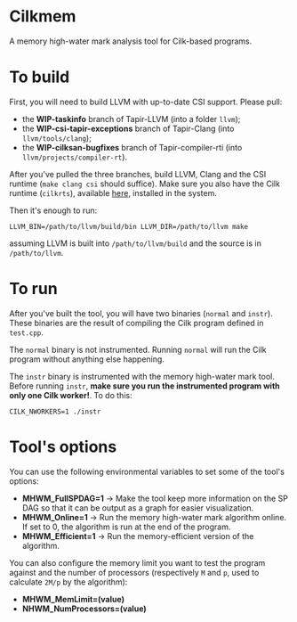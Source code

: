 # Cilkmem
A memory high-water mark analysis tool for Cilk-based programs.

# To build
First, you will need to build LLVM with up-to-date CSI support. Please pull:
  * the **WIP-taskinfo** branch of Tapir-LLVM (into a folder `llvm`); 
  * the **WIP-csi-tapir-exceptions** branch of Tapir-Clang (into `llvm/tools/clang`);
  * the **WIP-cilksan-bugfixes** branch of Tapir-compiler-rti (into `llvm/projects/compiler-rt`). 

After you've pulled the three branches, build LLVM, Clang and the CSI runtime (`make clang csi` should suffice). Make sure you also have the Cilk runtime (`cilkrts`), available [here](https://github.com/CilkHub/cilkrts), installed in the system.

Then it's enough to run:
```
LLVM_BIN=/path/to/llvm/build/bin LLVM_DIR=/path/to/llvm make
```
assuming LLVM is built into `/path/to/llvm/build` and the source is in `/path/to/llvm`.

# To run
After you've built the tool, you will have two binaries (`normal` and `instr`). These binaries are the result of compiling the Cilk program defined in `test.cpp`.

The `normal` binary is not instrumented. Running `normal` will run the Cilk program without anything else happening.

The `instr` binary is instrumented with the memory high-water mark tool. Before running `instr`, **make sure you run the instrumented program with only one Cilk worker!**. To do this:
```
CILK_NWORKERS=1 ./instr
```

# Tool's options
You can use the following environmental variables to set some of the tool's options:
  * **MHWM_FullSPDAG=1** -> Make the tool keep more information on the SP DAG so that it can be output as a graph for easier visualization.
  * **MHWM_Online=1** -> Run the memory high-water mark algorithm online. If set to 0, the algorithm is run at the end of the program.
  * **MHWM_Efficient=1** -> Run the memory-efficient version of the algorithm.

You can also configure the memory limit you want to test the program against and the number of processors (respectively `M` and `p`, used to calculate `2M/p` by the algorithm):
  * **MHWM_MemLimit=(value)**
  * **NHWM_NumProcessors=(value)**
